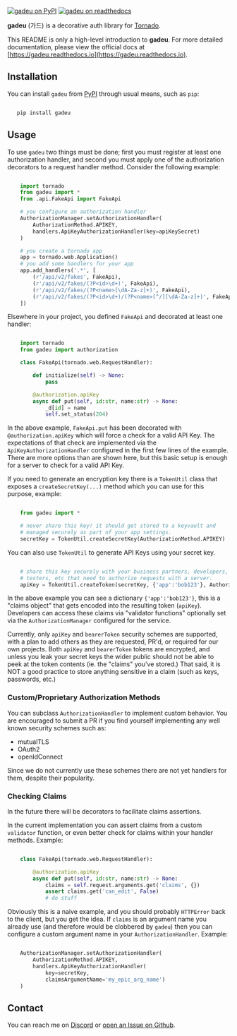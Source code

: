 
[![gadeu on PyPI](https://img.shields.io/pypi/v/gadeu.svg)](https://pypi.org/project/gadeu/) [![gadeu on readthedocs](https://readthedocs.org/projects/gadeu/badge/?version=latest)](https://gadeu.readthedocs.io)

**gadeu** (가드) is a decorative auth library for [Tornado](https://www.tornadoweb.org).

This README is only a high-level introduction to **gadeu**. For more detailed documentation, please view the official docs at [https://gadeu.readthedocs.io](https://gadeu.readthedocs.io).

## Installation

You can install ``gadeu`` from [PyPI](https://pypi.org/project/gadeu/) through usual means, such as ``pip``:

```bash

   pip install gadeu
```

## Usage

To use ``gadeu`` two things must be done; first you must register at least one authorization handler, and second you must apply one of the authorization decorators to a request handler method. Consider the following example:

```python

    import tornado
    from gadeu import *
    from .api.FakeApi import FakeApi

    # you configure an authorization handler
    AuthorizationManager.setAuthorizationHandler(
        AuthorizationMethod.APIKEY,
        handlers.ApiKeyAuthorizationHandler(key=apiKeySecret)
    )

    # you create a tornado app
    app = tornado.web.Application()
    # you add some handlers for your app
    app.add_handlers('.*', [
        (r'/api/v2/fakes', FakeApi),
        (r'/api/v2/fakes/(?P<id>\d+)', FakeApi),
        (r'/api/v2/fakes/(?P<name>[\dA-Za-z]+)', FakeApi),
        (r'/api/v2/fakes/(?P<id>\d+)/(?P<name>[^/][\dA-Za-z]+)', FakeApi)
    ])
```

Elsewhere in your project, you defined `FakeApi` and decorated at least one handler:

```python

    import tornado
    from gadeu import authorization

    class FakeApi(tornado.web.RequestHandler):    

        def initialize(self) -> None:
            pass

        @authorization.apiKey
        async def put(self, id:str, name:str) -> None:
            _d[id] = name
            self.set_status(204)
```

In the above example, ``FakeApi.put`` has been decorated with ``@authorization.apiKey`` which will force a check for a valid API Key. The expectations of that check are implemented via the ``ApiKeyAuthorizationHandler`` configured in the first few lines of the example. There are more options than are shown here, but this basic setup is enough for a server to check for a valid API Key.

If you need to generate an encryption key there is a ``TokenUtil`` class that exposes a ``createSecretKey(...)`` method which you can use for this purpose, example:

```python

    from gadeu import *

    # never share this key! it should get stored to a keyvault and
    # managed securely as part of your app settings.
    secretKey = TokenUtil.createSecretKey(AuthorizationMethod.APIKEY)
```

You can also use ``TokenUtil`` to generate API Keys using your secret key.

```python

    # share this key securely with your business partners, developers,
    # testers, etc that need to authorize requests with a server.
    apiKey = TokenUtil.createToken(secretKey, {'app':'bob123'}, AuthorizationMethod.APIKEY)
```

In the above example you can see a dictionary ``{'app':'bob123'}``, this is a "claims object" that gets encoded into the resulting token (``apiKey``).  Developers can access these claims via "validator functions" optionally set via the ``AuthorizationManager`` configured for the service.

Currently, only ``apiKey`` and ``bearerToken`` security schemes are supported, with a plan to add others as they are requested, PR'd, or required for our own projects. Both ``apiKey`` and ``bearerToken`` tokens are encrypted, and unless you leak your secret keys the wider public should not be able to peek at the token contents (ie. the "claims" you've stored.) That said, it is NOT a good practice to store anything sensitive in a claim (such as keys, passwords, etc.)

### Custom/Proprietary Authorization Methods

You can subclass ``AuthorizationHandler`` to implement custom behavior. You are encouraged to submit a PR if you find yourself implementing any well known security schemes such as:

* mutualTLS
* OAuth2
* openIdConnect

Since we do not currently use these schemes there are not yet handlers for them, despite their popularity.

### Checking Claims

In the future there will be decorators to facilitate claims assertions.

In the current implementation you can assert claims from a custom ``validator`` function, or even better check for claims within your handler methods. Example:

```python

    class FakeApi(tornado.web.RequestHandler):    

        @authorization.apiKey
        async def put(self, id:str, name:str) -> None:
            claims = self.request.arguments.get('claims', {})
            assert claims.get('can_edit', False)
            # do stuff
```

Obviously this is a naive example, and you should probably ``HTTPError`` back to the client, but you get the idea. If ``claims`` is an argument name you already use (and therefore would be clobbered by ``gadeu``) then you can configure a custom argument name in your ``AuthorizationHandler``. Example:

```python

    AuthorizationManager.setAuthorizationHandler(
        AuthorizationMethod.APIKEY,
        handlers.ApiKeyAuthorizationHandler(
            key=secretKey,
            claimsArgumentName='my_epic_arg_name')
    )
```

## Contact

You can reach me on [Discord](https://discordapp.com/users/307684202080501761) or [open an Issue on Github](https://github.com/wilson0x4d/gadeu/issues/new/choose).
